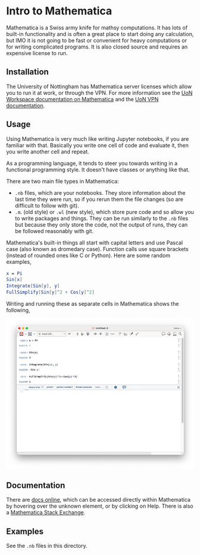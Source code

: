 # Intro to Mathematica

Mathematica is a Swiss army knife for mathsy computations. It has lots of built-in functionality and is often a great place to start doing any calculation, but IMO it is not going to be fast or convenient for heavy computations or for writing complicated programs. It is also closed source and requires an expensive license to run.

## Installation

The University of Nottingham has Mathematica server licenses which allow you to run it at work, or through the VPN. For more information see the [UoN Workspace documentation on Mathematica](https://workspace.nottingham.ac.uk/display/Software/Mathematica) and the [UoN VPN documentation](https://www.nottingham.ac.uk/dts/communications/remote-working/vpn.aspx).

## Usage

Using Mathematica is very much like writing Jupyter notebooks, if you are familiar with that. Basically you write one cell of code and evaluate it, then you write another cell and repeat.

As a programming language, it tends to steer you towards writing in a functional programming style. It doesn't have classes or anything like that.

There are two main file types in Mathematica:
- `.nb` files, which are your notebooks. They store information about the last time they were run, so if you rerun them the file changes (so are difficult to follow with git).
- `.m`. (old style) or `.wl` (new style), which store pure code and so allow you to write packages and things. They can be run similarly to the `.nb` files but because they only store the code, not the output of runs, they can be followed reasonably with git.

Mathematica's built-in things all start with capital letters and use Pascal case (also known as dromedary case). Function calls use square brackets (instead of rounded ones like C or Python). Here are some random examples,
```Mathematica
x = Pi
Sin[x]
Integrate[Sin[y], y]
FullSimplify[Sin[y]^2 + Cos[y]^2]
```
Writing and running these as separate cells in Mathematica shows the following,

![Mathematica screenshot](mathematica-screenshot.png)

## Documentation

There are [docs online](https://reference.wolfram.com/language/), which can be accessed directly within Mathematica by hovering over the unknown element, or by clicking on Help. There is also a [Mathematica Stack Exchange](https://mathematica.stackexchange.com/).

## Examples

See the `.nb` files in this directory.